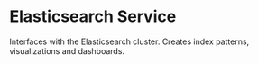 # Elasticsearch Service
Interfaces with the Elasticsearch cluster. Creates index patterns, visualizations and dashboards.